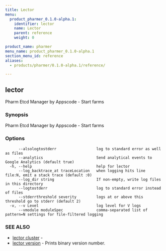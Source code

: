 ```yaml
---
title: Lector
menu:
  product_pharmer_0.1.0-alpha.1:
    identifier: lector
    name: Lector
    parent: reference
    weight: 0

product_name: pharmer
menu_name: product_pharmer_0.1.0-alpha.1
section_menu_id: reference
aliases:
  - products/pharmer/0.1.0-alpha.1/reference/

---
```

## lector

Pharm Etcd Manager by Appscode - Start farms

### Synopsis

Pharm Etcd Manager by Appscode - Start farms

### Options

```
      --alsologtostderr                  log to standard error as well as files
      --analytics                        Send analytical events to Google Analytics (default true)
  -h, --help                             help for lector
      --log_backtrace_at traceLocation   when logging hits line file:N, emit a stack trace (default :0)
      --log_dir string                   If non-empty, write log files in this directory
      --logtostderr                      log to standard error instead of files
      --stderrthreshold severity         logs at or above this threshold go to stderr (default 2)
  -v, --v Level                          log level for V logs
      --vmodule moduleSpec               comma-separated list of pattern=N settings for file-filtered logging
```

### SEE ALSO

* [lector cluster](/docs/reference/lector_cluster.md)	 - 
* [lector version](/docs/reference/lector_version.md)	 - Prints binary version number.

